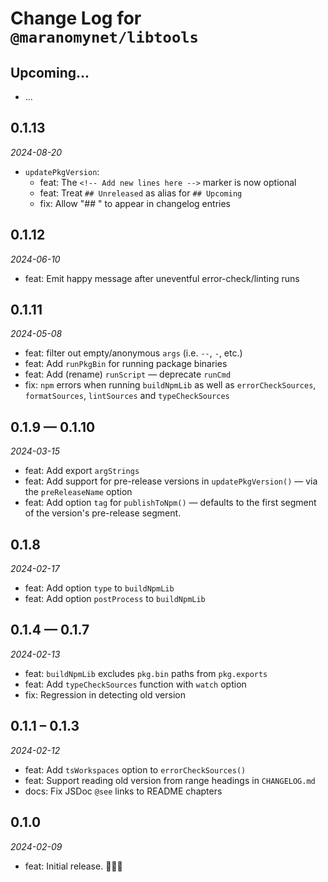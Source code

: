 # Change Log for `@maranomynet/libtools`

## Upcoming...

- ... <!-- Add new lines here. -->

## 0.1.13

_2024-08-20_

- `updatePkgVersion`:
  - feat: The `<!-- Add new lines here -->` marker is now optional
  - feat: Treat `## Unreleased` as alias for `## Upcoming`
  - fix: Allow "## " to appear in changelog entries

## 0.1.12

_2024-06-10_

- feat: Emit happy message after uneventful error-check/linting runs

## 0.1.11

_2024-05-08_

- feat: filter out empty/anonymous `args` (i.e. `--`, `-`, etc.)
- feat: Add `runPkgBin` for running package binaries
- feat: Add (rename) `runScript` — deprecate `runCmd`
- fix: `npm` errors when running `buildNpmLib` as well as `errorCheckSources`,
  `formatSources`, `lintSources` and `typeCheckSources`

## 0.1.9 — 0.1.10

_2024-03-15_

- feat: Add export `argStrings`
- feat: Add support for pre-release versions in `updatePkgVersion()` — via the
  `preReleaseName` option
- feat: Add option `tag` for `publishToNpm()` — defaults to the first segment
  of the version's pre-release segment.

## 0.1.8

_2024-02-17_

- feat: Add option `type` to `buildNpmLib`
- feat: Add option `postProcess` to `buildNpmLib`

## 0.1.4 — 0.1.7

_2024-02-13_

- feat: `buildNpmLib` excludes `pkg.bin` paths from `pkg.exports`
- feat: Add `typeCheckSources` function with `watch` option
- fix: Regression in detecting old version

## 0.1.1 – 0.1.3

_2024-02-12_

- feat: Add `tsWorkspaces` option to `errorCheckSources()`
- feat: Support reading old version from range headings in `CHANGELOG.md`
- docs: Fix JSDoc `@see` links to README chapters

## 0.1.0

_2024-02-09_

- feat: Initial release. 🎉🥳👯
